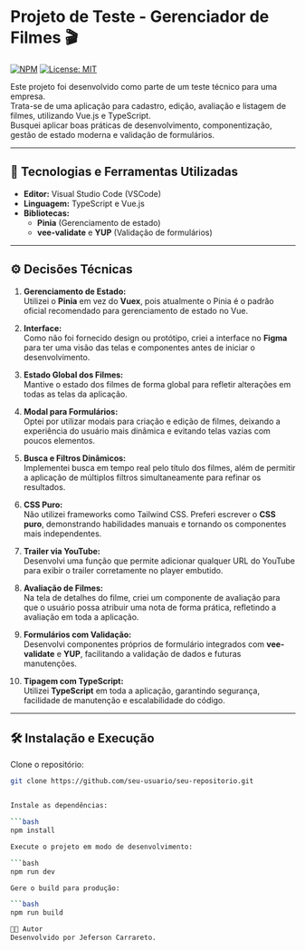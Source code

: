 # Projeto de Teste - Gerenciador de Filmes 🎬

[![NPM](https://img.shields.io/npm/v/npm.svg)](https://www.npmjs.com/)
[![License: MIT](https://img.shields.io/badge/License-MIT-yellow.svg)](https://opensource.org/licenses/MIT)

Este projeto foi desenvolvido como parte de um teste técnico para uma empresa.  
Trata-se de uma aplicação para cadastro, edição, avaliação e listagem de filmes, utilizando Vue.js e TypeScript.  
Busquei aplicar boas práticas de desenvolvimento, componentização, gestão de estado moderna e validação de formulários.

---

## 🚀 Tecnologias e Ferramentas Utilizadas

- **Editor:** Visual Studio Code (VSCode)
- **Linguagem:** TypeScript e Vue.js
- **Bibliotecas:**
  - **Pinia** (Gerenciamento de estado)
  - **vee-validate** e **YUP** (Validação de formulários)

---

## ⚙️ Decisões Técnicas

1. **Gerenciamento de Estado:**  
   Utilizei o **Pinia** em vez do **Vuex**, pois atualmente o Pinia é o padrão oficial recomendado para gerenciamento de estado no Vue.

2. **Interface:**  
   Como não foi fornecido design ou protótipo, criei a interface no **Figma** para ter uma visão das telas e componentes antes de iniciar o desenvolvimento.

3. **Estado Global dos Filmes:**  
   Mantive o estado dos filmes de forma global para refletir alterações em todas as telas da aplicação.

4. **Modal para Formulários:**  
   Optei por utilizar modais para criação e edição de filmes, deixando a experiência do usuário mais dinâmica e evitando telas vazias com poucos elementos.

5. **Busca e Filtros Dinâmicos:**  
   Implementei busca em tempo real pelo título dos filmes, além de permitir a aplicação de múltiplos filtros simultaneamente para refinar os resultados.

6. **CSS Puro:**  
   Não utilizei frameworks como Tailwind CSS. Preferi escrever o **CSS puro**, demonstrando habilidades manuais e tornando os componentes mais independentes.

7. **Trailer via YouTube:**  
   Desenvolvi uma função que permite adicionar qualquer URL do YouTube para exibir o trailer corretamente no player embutido.

8. **Avaliação de Filmes:**  
   Na tela de detalhes do filme, criei um componente de avaliação para que o usuário possa atribuir uma nota de forma prática, refletindo a avaliação em toda a aplicação.

9. **Formulários com Validação:**  
   Desenvolvi componentes próprios de formulário integrados com **vee-validate** e **YUP**, facilitando a validação de dados e futuras manutenções.

10. **Tipagem com TypeScript:**  
    Utilizei **TypeScript** em toda a aplicação, garantindo segurança, facilidade de manutenção e escalabilidade do código.

---

## 🛠️ Instalação e Execução

Clone o repositório:

````bash
git clone https://github.com/seu-usuario/seu-repositorio.git


Instale as dependências:

```bash
npm install

Execute o projeto em modo de desenvolvimento:

```bash
npm run dev

Gere o build para produção:

```bash
npm run build

👨‍💻 Autor
Desenvolvido por Jeferson Carrareto.
````
